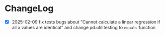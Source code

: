 # ChangeLog


-[x] 2025-02-09 fix tests bugs about "Cannot calculate a linear regression if all x values are identical" 
     and change pd.util.testing to `equals` function